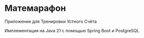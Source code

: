 # Матемарафон

Приложение для Тренировки Устного Счёта

Имплементация на Java 21 с помощью Spring Boot и PostgreSQL
